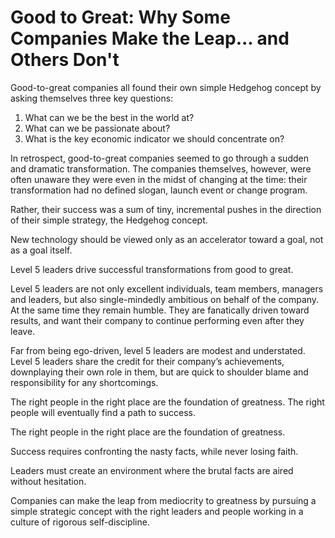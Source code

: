 # Good to Great: Why Some Companies Make the Leap... and Others Don't

Good-to-great companies all found their own simple Hedgehog concept by asking themselves three key questions:

1. What can we be the best in the world at?
2. What can we be passionate about?
3. What is the key economic indicator we should concentrate on?

In retrospect, good-to-great companies seemed to go through a sudden and dramatic transformation. The companies themselves, however, were often unaware they were even in the midst of changing at the time: their transformation had no defined slogan, launch event or change program.

Rather, their success was a sum of tiny, incremental pushes in the direction of their simple strategy, the Hedgehog concept.

New technology should be viewed only as an accelerator toward a goal, not as a goal itself.

Level 5 leaders drive successful transformations from good to great.

Level 5 leaders are not only excellent individuals, team members, managers and leaders, but also single-mindedly ambitious on behalf of the company. At the same time they remain humble. They are fanatically driven toward results, and want their company to continue performing even after they leave.

Far from being ego-driven, level 5 leaders are modest and understated. Level 5 leaders share the credit for their company’s achievements, downplaying their own role in them, but are quick to shoulder blame and responsibility for any shortcomings.

The right people in the right place are the foundation of greatness. The right people will eventually find a path to success.

The right people in the right place are the foundation of greatness.

Success requires confronting the nasty facts, while never losing faith.

Leaders must create an environment where the brutal facts are aired without hesitation.

Companies can make the leap from mediocrity to greatness by pursuing a simple strategic concept with the right leaders and people working in a culture of rigorous self-discipline.

